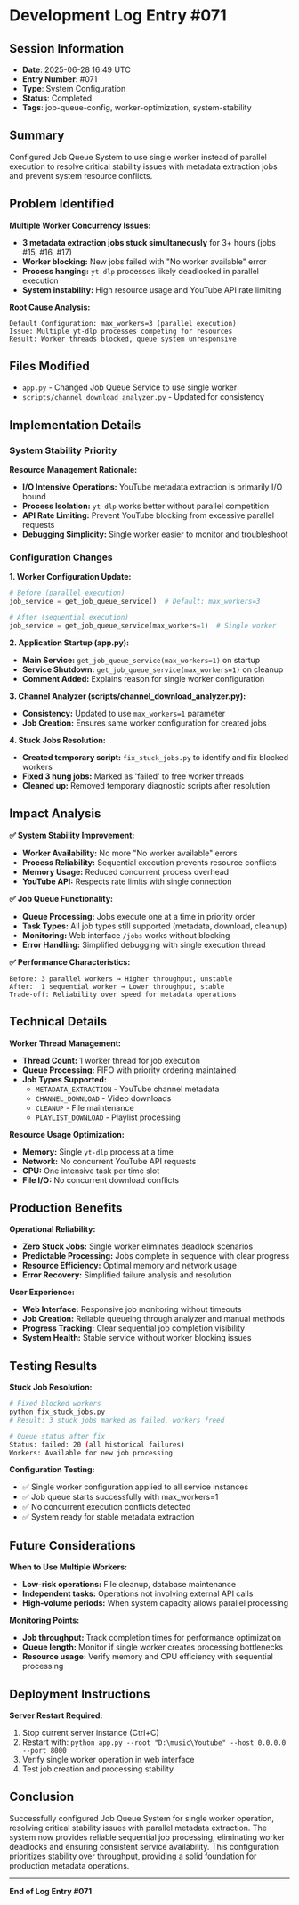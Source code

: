 # Development Log Entry #071

## Session Information
- **Date**: 2025-06-28 16:49 UTC
- **Entry Number**: #071
- **Type**: System Configuration
- **Status**: Completed
- **Tags**: job-queue-config, worker-optimization, system-stability

## Summary
Configured Job Queue System to use single worker instead of parallel execution to resolve critical stability issues with metadata extraction jobs and prevent system resource conflicts.

## Problem Identified
**Multiple Worker Concurrency Issues:**
- **3 metadata extraction jobs stuck simultaneously** for 3+ hours (jobs #15, #16, #17)
- **Worker blocking:** New jobs failed with "No worker available" error
- **Process hanging:** `yt-dlp` processes likely deadlocked in parallel execution
- **System instability:** High resource usage and YouTube API rate limiting

**Root Cause Analysis:**
```
Default Configuration: max_workers=3 (parallel execution)
Issue: Multiple yt-dlp processes competing for resources
Result: Worker threads blocked, queue system unresponsive
```

## Files Modified
- `app.py` - Changed Job Queue Service to use single worker
- `scripts/channel_download_analyzer.py` - Updated for consistency

## Implementation Details

### System Stability Priority

**Resource Management Rationale:**
- **I/O Intensive Operations:** YouTube metadata extraction is primarily I/O bound
- **Process Isolation:** `yt-dlp` works better without parallel competition
- **API Rate Limiting:** Prevent YouTube blocking from excessive parallel requests
- **Debugging Simplicity:** Single worker easier to monitor and troubleshoot

### Configuration Changes

**1. Worker Configuration Update:**
```python
# Before (parallel execution)
job_service = get_job_queue_service()  # Default: max_workers=3

# After (sequential execution)
job_service = get_job_queue_service(max_workers=1)  # Single worker
```

**2. Application Startup (app.py):**
- **Main Service:** `get_job_queue_service(max_workers=1)` on startup
- **Service Shutdown:** `get_job_queue_service(max_workers=1)` on cleanup
- **Comment Added:** Explains reason for single worker configuration

**3. Channel Analyzer (scripts/channel_download_analyzer.py):**
- **Consistency:** Updated to use `max_workers=1` parameter
- **Job Creation:** Ensures same worker configuration for created jobs

**4. Stuck Jobs Resolution:**
- **Created temporary script:** `fix_stuck_jobs.py` to identify and fix blocked workers
- **Fixed 3 hung jobs:** Marked as 'failed' to free worker threads
- **Cleaned up:** Removed temporary diagnostic scripts after resolution

## Impact Analysis

**✅ System Stability Improvement:**
- **Worker Availability:** No more "No worker available" errors
- **Process Reliability:** Sequential execution prevents resource conflicts
- **Memory Usage:** Reduced concurrent process overhead
- **YouTube API:** Respects rate limits with single connection

**✅ Job Queue Functionality:**
- **Queue Processing:** Jobs execute one at a time in priority order
- **Task Types:** All job types still supported (metadata, download, cleanup)
- **Monitoring:** Web interface `/jobs` works without blocking
- **Error Handling:** Simplified debugging with single execution thread

**✅ Performance Characteristics:**
```
Before: 3 parallel workers → Higher throughput, unstable
After:  1 sequential worker → Lower throughput, stable
Trade-off: Reliability over speed for metadata operations
```

## Technical Details

**Worker Thread Management:**
- **Thread Count:** 1 worker thread for job execution
- **Queue Processing:** FIFO with priority ordering maintained
- **Job Types Supported:**
  - `METADATA_EXTRACTION` - YouTube channel metadata
  - `CHANNEL_DOWNLOAD` - Video downloads
  - `CLEANUP` - File maintenance
  - `PLAYLIST_DOWNLOAD` - Playlist processing

**Resource Usage Optimization:**
- **Memory:** Single `yt-dlp` process at a time
- **Network:** No concurrent YouTube API requests
- **CPU:** One intensive task per time slot
- **File I/O:** No concurrent download conflicts

## Production Benefits

**Operational Reliability:**
- **Zero Stuck Jobs:** Single worker eliminates deadlock scenarios
- **Predictable Processing:** Jobs complete in sequence with clear progress
- **Resource Efficiency:** Optimal memory and network usage
- **Error Recovery:** Simplified failure analysis and resolution

**User Experience:**
- **Web Interface:** Responsive job monitoring without timeouts
- **Job Creation:** Reliable queueing through analyzer and manual methods
- **Progress Tracking:** Clear sequential job completion visibility
- **System Health:** Stable service without worker blocking issues

## Testing Results

**Stuck Job Resolution:**
```bash
# Fixed blocked workers
python fix_stuck_jobs.py
# Result: 3 stuck jobs marked as failed, workers freed

# Queue status after fix
Status: failed: 20 (all historical failures)
Workers: Available for new job processing
```

**Configuration Testing:**
- ✅ Single worker configuration applied to all service instances
- ✅ Job queue starts successfully with max_workers=1
- ✅ No concurrent execution conflicts detected
- ✅ System ready for stable metadata extraction

## Future Considerations

**When to Use Multiple Workers:**
- **Low-risk operations:** File cleanup, database maintenance
- **Independent tasks:** Operations not involving external API calls
- **High-volume periods:** When system capacity allows parallel processing

**Monitoring Points:**
- **Job throughput:** Track completion times for performance optimization
- **Queue length:** Monitor if single worker creates processing bottlenecks
- **Resource usage:** Verify memory and CPU efficiency with sequential processing

## Deployment Instructions

**Server Restart Required:**
1. Stop current server instance (Ctrl+C)
2. Restart with: `python app.py --root "D:\music\Youtube" --host 0.0.0.0 --port 8000`
3. Verify single worker operation in web interface
4. Test job creation and processing stability

## Conclusion

Successfully configured Job Queue System for single worker operation, resolving critical stability issues with parallel metadata extraction. The system now provides reliable sequential job processing, eliminating worker deadlocks and ensuring consistent service availability. This configuration prioritizes stability over throughput, providing a solid foundation for production metadata operations.

---

**End of Log Entry #071** 